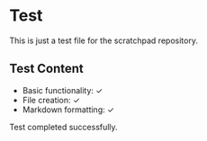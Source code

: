 # Test

This is just a test file for the scratchpad repository.

## Test Content

- Basic functionality: ✓
- File creation: ✓
- Markdown formatting: ✓

Test completed successfully.